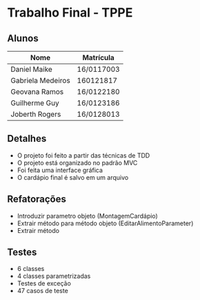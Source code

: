 # Trabalho Final - TPPE

## Alunos 

| Nome | Matrícula |
|---|---|
| Daniel Maike | 16/0117003 |
| Gabriela Medeiros | 160121817 |
| Geovana Ramos | 16/0122180 |
| Guilherme Guy | 16/0123186 |
| Joberth Rogers | 16/0128013 |

## Detalhes

- O projeto foi feito a partir das técnicas de TDD
- O projeto está organizado no padrão MVC
- Foi feita uma interface gráfica
- O cardápio final é salvo em um arquivo


## Refatorações
- Introduzir parametro objeto (MontagemCardápio) 
- Extrair método para método objeto (EditarAlimentoParameter)
- Extrair método


## Testes
- 6 classes
- 4 classes parametrizadas
- Testes de exceção 
- 47 casos de teste 
